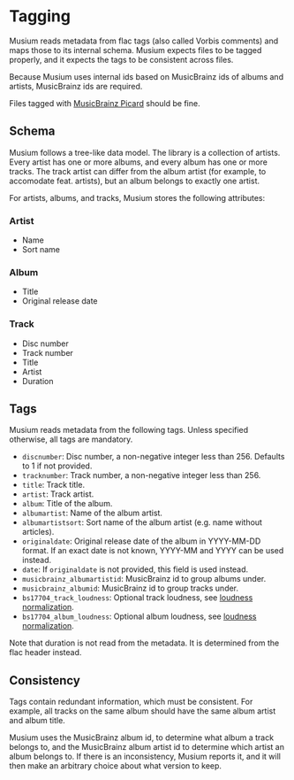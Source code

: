 # Tagging

Musium reads metadata from flac tags (also called Vorbis comments) and maps
those to its internal schema. Musium expects files to be tagged properly, and it
expects the tags to be consistent across files.

Because Musium uses internal ids based on MusicBrainz ids of albums and artists,
MusicBrainz ids are required.

Files tagged with [MusicBrainz Picard][picard] should be fine.

[picard]: https://picard.musicbrainz.org/

## Schema

Musium follows a tree-like data model. The library is a collection of artists.
Every artist has one or more albums, and every album has one or more
tracks. The track artist can differ from the album artist (for example, to
accomodate feat. artists), but an album belongs to exactly one artist.

For artists, albums, and tracks, Musium stores the following attributes:

### Artist

 * Name
 * Sort name

### Album

 * Title
 * Original release date

### Track

 * Disc number
 * Track number
 * Title
 * Artist
 * Duration

## Tags

Musium reads metadata from the following tags. Unless specified otherwise,
all tags are mandatory.

 * `discnumber`: Disc number, a non-negative integer less than 256.
   Defaults to 1 if not provided.
 * `tracknumber`: Track number, a non-negative integer less than 256.
 * `title`: Track title.
 * `artist`: Track artist.
 * `album`: Title of the album.
 * `albumartist`: Name of the album artist.
 * `albumartistsort`: Sort name of the album artist (e.g. name without articles).
 * `originaldate`: Original release date of the album in <abbr>YYYY-MM-DD</abbr> format.
   If an exact date is not known, <abbr>YYYY-MM</abbr> and <abbr>YYYY</abbr> can
   be used instead.
 * `date`: If `originaldate` is not provided, this field is used instead.
 * `musicbrainz_albumartistid`: MusicBrainz id to group albums under.
 * `musicbrainz_albumid`: MusicBrainz id to group tracks under.
 * `bs17704_track_loudness`: Optional track loudness, see
   [loudness normalization](loudness.md).
 * `bs17704_album_loudness`: Optional album loudness, see
   [loudness normalization](loudness.md).

Note that duration is not read from the metadata. It is determined from the flac
header instead.

## Consistency

Tags contain redundant information, which must be consistent. For example, all
tracks on the same album should have the same album artist and album title.

Musium uses the MusicBrainz album id, to determine what album a track belongs to,
and the MusicBrainz album artist id to determine which artist an album belongs
to. If there is an inconsistency, Musium reports it, and it will then make an
arbitrary choice about what version to keep.
